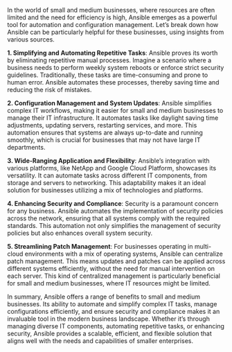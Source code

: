 In the world of small and medium businesses, where resources are often limited and the need for efficiency is high, Ansible emerges as a powerful tool for automation and configuration management. Let’s break down how Ansible can be particularly helpful for these businesses, using insights from various sources.

**1. Simplifying and Automating Repetitive Tasks**: Ansible proves its worth by eliminating repetitive manual processes. Imagine a scenario where a business needs to perform weekly system reboots or enforce strict security guidelines. Traditionally, these tasks are time-consuming and prone to human error. Ansible automates these processes, thereby saving time and reducing the risk of mistakes.

**2. Configuration Management and System Updates**: Ansible simplifies complex IT workflows, making it easier for small and medium businesses to manage their IT infrastructure. It automates tasks like daylight saving time adjustments, updating servers, restarting services, and more. This automation ensures that systems are always up-to-date and running smoothly, which is crucial for businesses that may not have large IT departments.

**3. Wide-Ranging Application and Flexibility**: Ansible’s integration with various platforms, like NetApp and Google Cloud Platform, showcases its versatility. It can automate tasks across different IT components, from storage and servers to networking. This adaptability makes it an ideal solution for businesses utilizing a mix of technologies and platforms.

**4. Enhancing Security and Compliance**: Security is a paramount concern for any business. Ansible automates the implementation of security policies across the network, ensuring that all systems comply with the required standards. This automation not only simplifies the management of security policies but also enhances overall system security.

**5. Streamlining Patch Management**: For businesses operating in multi-cloud environments with a mix of operating systems, Ansible can centralize patch management. This means updates and patches can be applied across different systems efficiently, without the need for manual intervention on each server. This kind of centralized management is particularly beneficial for small and medium businesses, where IT resources might be limited.

In summary, Ansible offers a range of benefits to small and medium businesses. Its ability to automate and simplify complex IT tasks, manage configurations efficiently, and ensure security and compliance makes it an invaluable tool in the modern business landscape. Whether it’s through managing diverse IT components, automating repetitive tasks, or enhancing security, Ansible provides a scalable, efficient, and flexible solution that aligns well with the needs and capabilities of smaller enterprises.